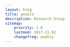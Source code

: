 ```yaml
---
layout: blog
title: people
description: Research Group
sitemap:
    priority: 1.0
    lastmod: 2017-11-02
    changefreq: weekly
---
```

